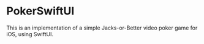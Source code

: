PokerSwiftUI
============

This is an implementation of a simple Jacks-or-Better video poker game for iOS, using SwiftUI.
